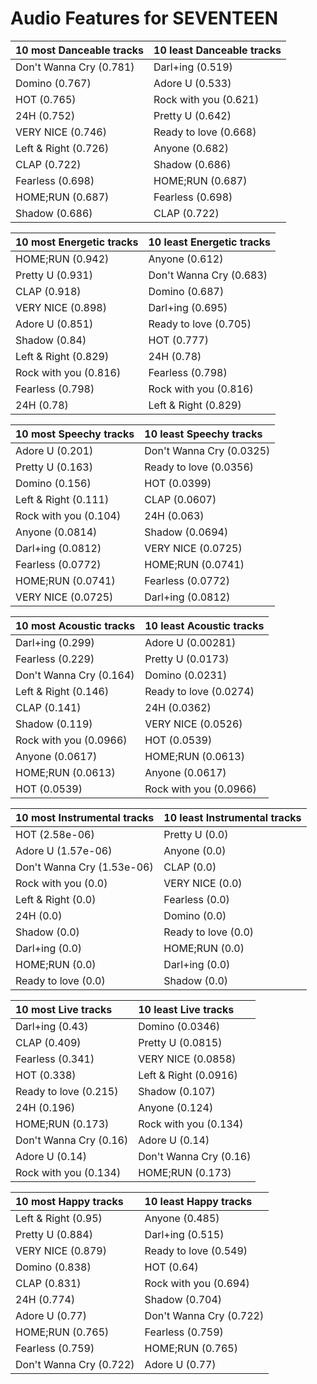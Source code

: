# Audio Features for SEVENTEEN
| 10 most Danceable tracks | 10 least Danceable tracks |
|:---|:---|
| Don't Wanna Cry (0.781) | Darl+ing (0.519) |
| Domino (0.767) | Adore U (0.533) |
| HOT (0.765) | Rock with you (0.621) |
| 24H (0.752) | Pretty U (0.642) |
| VERY NICE (0.746) | Ready to love (0.668) |
| Left & Right (0.726) | Anyone (0.682) |
| CLAP (0.722) | Shadow (0.686) |
| Fearless (0.698) | HOME;RUN (0.687) |
| HOME;RUN (0.687) | Fearless (0.698) |
| Shadow (0.686) | CLAP (0.722) |

| 10 most Energetic tracks | 10 least Energetic tracks |
|:---|:---|
| HOME;RUN (0.942) | Anyone (0.612) |
| Pretty U (0.931) | Don't Wanna Cry (0.683) |
| CLAP (0.918) | Domino (0.687) |
| VERY NICE (0.898) | Darl+ing (0.695) |
| Adore U (0.851) | Ready to love (0.705) |
| Shadow (0.84) | HOT (0.777) |
| Left & Right (0.829) | 24H (0.78) |
| Rock with you (0.816) | Fearless (0.798) |
| Fearless (0.798) | Rock with you (0.816) |
| 24H (0.78) | Left & Right (0.829) |

| 10 most Speechy tracks | 10 least Speechy tracks |
|:---|:---|
| Adore U (0.201) | Don't Wanna Cry (0.0325) |
| Pretty U (0.163) | Ready to love (0.0356) |
| Domino (0.156) | HOT (0.0399) |
| Left & Right (0.111) | CLAP (0.0607) |
| Rock with you (0.104) | 24H (0.063) |
| Anyone (0.0814) | Shadow (0.0694) |
| Darl+ing (0.0812) | VERY NICE (0.0725) |
| Fearless (0.0772) | HOME;RUN (0.0741) |
| HOME;RUN (0.0741) | Fearless (0.0772) |
| VERY NICE (0.0725) | Darl+ing (0.0812) |

| 10 most Acoustic tracks | 10 least Acoustic tracks |
|:---|:---|
| Darl+ing (0.299) | Adore U (0.00281) |
| Fearless (0.229) | Pretty U (0.0173) |
| Don't Wanna Cry (0.164) | Domino (0.0231) |
| Left & Right (0.146) | Ready to love (0.0274) |
| CLAP (0.141) | 24H (0.0362) |
| Shadow (0.119) | VERY NICE (0.0526) |
| Rock with you (0.0966) | HOT (0.0539) |
| Anyone (0.0617) | HOME;RUN (0.0613) |
| HOME;RUN (0.0613) | Anyone (0.0617) |
| HOT (0.0539) | Rock with you (0.0966) |

| 10 most Instrumental tracks | 10 least Instrumental tracks |
|:---|:---|
| HOT (2.58e-06) | Pretty U (0.0) |
| Adore U (1.57e-06) | Anyone (0.0) |
| Don't Wanna Cry (1.53e-06) | CLAP (0.0) |
| Rock with you (0.0) | VERY NICE (0.0) |
| Left & Right (0.0) | Fearless (0.0) |
| 24H (0.0) | Domino (0.0) |
| Shadow (0.0) | Ready to love (0.0) |
| Darl+ing (0.0) | HOME;RUN (0.0) |
| HOME;RUN (0.0) | Darl+ing (0.0) |
| Ready to love (0.0) | Shadow (0.0) |

| 10 most Live tracks | 10 least Live tracks |
|:---|:---|
| Darl+ing (0.43) | Domino (0.0346) |
| CLAP (0.409) | Pretty U (0.0815) |
| Fearless (0.341) | VERY NICE (0.0858) |
| HOT (0.338) | Left & Right (0.0916) |
| Ready to love (0.215) | Shadow (0.107) |
| 24H (0.196) | Anyone (0.124) |
| HOME;RUN (0.173) | Rock with you (0.134) |
| Don't Wanna Cry (0.16) | Adore U (0.14) |
| Adore U (0.14) | Don't Wanna Cry (0.16) |
| Rock with you (0.134) | HOME;RUN (0.173) |

| 10 most Happy tracks | 10 least Happy tracks |
|:---|:---|
| Left & Right (0.95) | Anyone (0.485) |
| Pretty U (0.884) | Darl+ing (0.515) |
| VERY NICE (0.879) | Ready to love (0.549) |
| Domino (0.838) | HOT (0.64) |
| CLAP (0.831) | Rock with you (0.694) |
| 24H (0.774) | Shadow (0.704) |
| Adore U (0.77) | Don't Wanna Cry (0.722) |
| HOME;RUN (0.765) | Fearless (0.759) |
| Fearless (0.759) | HOME;RUN (0.765) |
| Don't Wanna Cry (0.722) | Adore U (0.77) |
